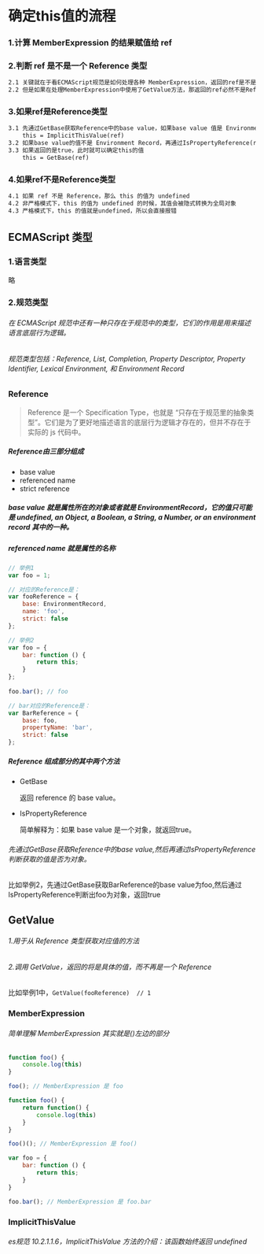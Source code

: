 

# 确定this值的流程

### 1.计算 MemberExpression 的结果赋值给 ref

### 2.判断 ref 是不是一个 Reference 类型

```tex
2.1 关键就在于看ECMAScript规范是如何处理各种 MemberExpression，返回的ref是不是一个Reference类型。
2.2 但是如果在处理MemberExpression中使用了GetValue方法，那返回的ref必然不是Reference类型，而是具体值，所以一定要看规范中对各种表达式的处理方式
```

### 3.如果ref是Reference类型

```tex
3.1 先通过GetBase获取Reference中的base value，如果base value 值是 Environment Record, 那么this的值为 ImplicitThisValue(ref)
	this = ImplicitThisValue(ref)
3.2 如果base value的值不是 Environment Record，再通过IsPropertyReference(ref)判断获取的值是否为对象，果 base value 是一个对象，就返回true。
3.3 如果返回的是true，此时就可以确定this的值
	this = GetBase(ref)
```

### 4.如果ref不是Reference类型

```tex
4.1 如果 ref 不是 Reference，那么 this 的值为 undefined
4.2 非严格模式下，this 的值为 undefined 的时候，其值会被隐式转换为全局对象
4.3 严格模式下，this 的值就是undefined，所以会直接报错
```



## ECMAScript 类型

### 1.语言类型

略

### 2.规范类型

###### 在 ECMAScript 规范中还有一种只存在于规范中的类型，它们的作用是用来描述语言底层行为逻辑。

###### 规范类型包括：Reference, List, Completion, Property Descriptor, Property Identifier, Lexical Environment, 和 Environment Record

### Reference

>  Reference 是一个 Specification Type，也就是 “只存在于规范里的抽象类型”。它们是为了更好地描述语言的底层行为逻辑才存在的，但并不存在于实际的 js 代码中。

##### Reference由三部分组成

- base value
- referenced name 
- strict reference

##### base value 就是属性所在的对象或者就是 EnvironmentRecord，它的值只可能是 undefined, an Object, a Boolean, a String, a Number, or an environment record 其中的一种。

##### referenced name 就是属性的名称

```js
// 举例1
var foo = 1;

// 对应的Reference是：
var fooReference = {
    base: EnvironmentRecord,
    name: 'foo',
    strict: false
};

// 举例2
var foo = {
    bar: function () {
        return this;
    }
};
 
foo.bar(); // foo

// bar对应的Reference是：
var BarReference = {
    base: foo,
    propertyName: 'bar',
    strict: false
};
```

##### Reference 组成部分的其中两个方法

- GetBase  

  返回 reference 的 base value。

- IsPropertyReference

  简单解释为：如果 base value 是一个对象，就返回true。

###### 先通过GetBase获取Reference中的base value,然后再通过IsPropertyReference判断获取的值是否为对象。

比如举例2，先通过GetBase获取BarReference的base value为foo,然后通过IsPropertyReference判断出foo为对象，返回true

## GetValue

###### 1.用于从 Reference 类型获取对应值的方法

###### 2.调用 GetValue，返回的将是具体的值，而不再是一个 Reference

比如举例1中，`GetValue(fooReference)  // 1`

### MemberExpression 

###### 简单理解 MemberExpression 其实就是()左边的部分

```js
function foo() {
    console.log(this)
}

foo(); // MemberExpression 是 foo

function foo() {
    return function() {
        console.log(this)
    }
}

foo()(); // MemberExpression 是 foo()

var foo = {
    bar: function () {
        return this;
    }
}

foo.bar(); // MemberExpression 是 foo.bar
```

### ImplicitThisValue

###### es规范 10.2.1.1.6，ImplicitThisValue 方法的介绍：该函数始终返回 undefined